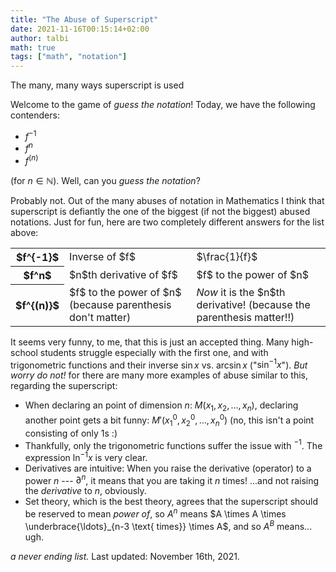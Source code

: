```yaml
---
title: "The Abuse of Superscript"
date: 2021-11-16T00:15:14+02:00
author: talbi
math: true
tags: ["math", "notation"]
---
```


The many, many ways superscript is used

<!--more-->

Welcome to the game of *guess the notation*! Today, we have the following contenders:

- $f^{-1}$
- $f^n$
- $f^{(n)}$

(for $n\in\mathbb{N}$). Well, can you *guess the notation*?

Probably not. Out of the many abuses of notation in Mathematics I think that superscript is defiantly the one of the biggest (if not the biggest) abused notations. Just for fun, here are two completely different answers for the list above:

<table>
    <tr>
        <th> $f^{-1}$ </th>
        <td> Inverse of $f$ </td>
        <td> $\frac{1}{f}$ </td>
    </tr>
    <tr>
        <th> $f^n$ </th>
        <td> $n$th derivative of $f$ </td>
        <td> $f$ to the power of $n$ </td>
    </tr>
    <tr>
        <th> $f^{(n)}$ </th>
        <td> $f$ to the power of $n$ (because parenthesis don't matter) </td>
        <td> <i>Now</i> it is the $n$th derivative! (because the parenthesis matter!!) </td>
    </tr>
</table>

It seems very funny, to me, that this is just an accepted thing. Many high-school students struggle especially with the first one, and with trigonometric functions and their inverse $\sin x$ vs. $\arcsin x$ ("$\sin^{-1} x$"). *But worry do not!* for there are many more examples of abuse similar to this, regarding the superscript:

- When declaring an point of dimension $n$: $M(x_1, x_2, \ldots, x_n)$, declaring another point gets a bit funny: $M'(x_1 ^0, x_2 ^0, \ldots, x_n ^0)$ (no, this isn't a point consisting of only $1$s :)
- Thankfully, only the trigonometric functions suffer the issue with ${}^{-1}$. The expression $\ln^{-1} x$ is very clear.
- Derivatives are intuitive: When you raise the derivative (operator) to a power $n$ --- $\partial^n$, it means that you are taking it $n$ times! ...and not raising the *derivative* to $n$, obviously.
- Set theory, which is the best theory, agrees that the superscript should be reserved to mean *power of*, so $A^n$ means $A \times A \times \underbrace{\ldots}_{n-3 \text{ times}} \times A$, and so $A^B$ means... ugh.

*a never ending list.* Last updated: November 16th, 2021.
